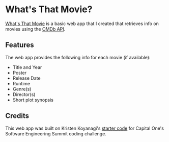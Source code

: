 # What's That Movie?

[What's That Movie](https://tianyizheng02.github.io/whats-that-movie/) is a basic web app that I created that retrieves info on movies using the [OMDb API](https://www.omdbapi.com/).

## Features

The web app provides the following info for each movie (if available):
- Title and Year
- Poster
- Release Date
- Runtime
- Genre(s)
- Director(s)
- Short plot synopsis

## Credits

This web app was built on Kristen Koyanagi's [starter code](https://github.com/kristenkoyanagi/react-with-omdb) for Capital One's Software Engineering Summit coding challenge.
